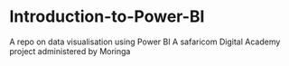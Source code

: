 # Introduction-to-Power-BI
A repo on data visualisation using Power BI
A safaricom Digital Academy project administered by Moringa
